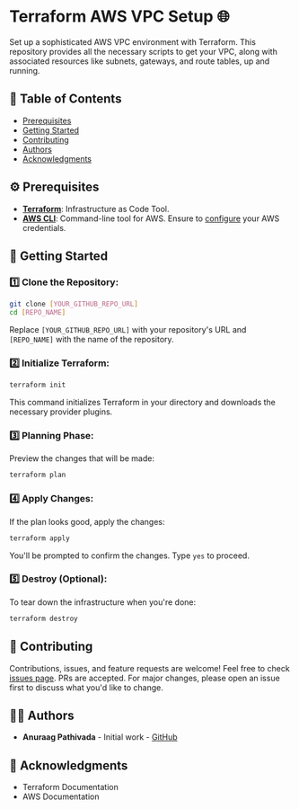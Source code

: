 # Terraform AWS VPC Setup 🌐

Set up a sophisticated AWS VPC environment with Terraform. This repository provides all the necessary scripts to get your VPC, along with associated resources like subnets, gateways, and route tables, up and running.

## 📝 Table of Contents

- [Prerequisites](#prerequisites)
- [Getting Started](#getting-started)
- [Contributing](#contributing)
- [Authors](#authors)
- [Acknowledgments](#acknowledgments)

## ⚙️ Prerequisites

- **[Terraform](https://learn.hashicorp.com/tutorials/terraform/install-cli)**: Infrastructure as Code Tool.
- **[AWS CLI](https://aws.amazon.com/cli/)**: Command-line tool for AWS. Ensure to [configure](https://docs.aws.amazon.com/cli/latest/userguide/cli-chap-configure.html) your AWS credentials.

## 🚀 Getting Started

### 1️⃣ Clone the Repository:

```bash
git clone [YOUR_GITHUB_REPO_URL]
cd [REPO_NAME]
```

Replace `[YOUR_GITHUB_REPO_URL]` with your repository's URL and `[REPO_NAME]` with the name of the repository.

### 2️⃣ Initialize Terraform:

```bash
terraform init
```

This command initializes Terraform in your directory and downloads the necessary provider plugins.

### 3️⃣ Planning Phase:

Preview the changes that will be made:

```bash
terraform plan
```

### 4️⃣ Apply Changes:

If the plan looks good, apply the changes:

```bash
terraform apply
```

You'll be prompted to confirm the changes. Type `yes` to proceed.

### 5️⃣ Destroy (Optional):

To tear down the infrastructure when you're done:

```bash
terraform destroy
```

## 🤝 Contributing

Contributions, issues, and feature requests are welcome! Feel free to check [issues page](#). PRs are accepted. For major changes, please open an issue first to discuss what you'd like to change.

## 👨‍💻 Authors

- **Anuraag Pathivada** - Initial work - [GitHub](https://github.com/anuraagpathivada)

## 🎉 Acknowledgments

- Terraform Documentation
- AWS Documentation
